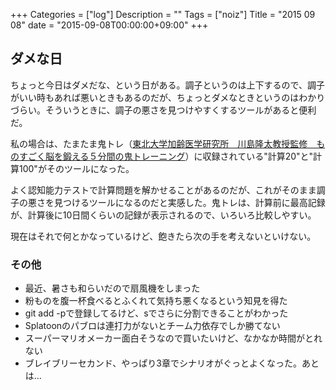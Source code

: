 +++
Categories = ["log"]
Description = ""
Tags = ["noiz"]
Title = "2015 09 08"
date = "2015-09-08T00:00:00+09:00"
+++

## ダメな日
ちょっと今日はダメだな、という日がある。調子というのは上下するので、調子がいい時もあれば悪いときもあるのだが、ちょっとダメなときというのはわかりづらい。そういうときに、調子の悪さを見つけやすくするツールがあると便利だ。

私の場合は、たまたま鬼トレ（[東北大学加齢医学研究所　川島隆太教授監修　ものすごく脳を鍛える５分間の鬼トレーニング](http://www.nintendo.co.jp/3ds/asrj/)）に収録されている"計算20"と"計算100"がそのツールになった。

よく認知能力テストで計算問題を解かせることがあるのだが、これがそのまま調子の悪さを見つけるツールになるのだと実感した。鬼トレは、計算前に最高記録が、計算後に10日間くらいの記録が表示されるので、いろいろ比較しやすい。

現在はそれで何とかなっているけど、飽きたら次の手を考えないといけない。

### その他
* 最近、暑さも和らいだので扇風機をしまった
* 粉ものを腹一杯食べるとふくれて気持ち悪くなるという知見を得た
* git add -pで登録してるけど、sでさらに分割できることがわかった
* Splatoonのパブロは連打力がないとチーム力依存でしか勝てない
* スーパーマリオメーカー面白そうなので買いたいけど、なかなか時間がとれない
* ブレイブリーセカンド、やっぱり3章でシナリオがぐっとよくなった。あとは…